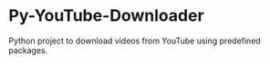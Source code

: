 # Py-YouTube-Downloader #
Python project to download videos from YouTube using predefined packages.
